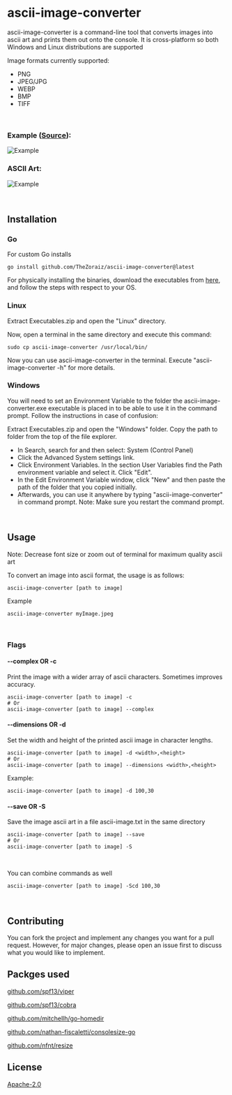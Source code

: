 # ascii-image-converter

ascii-image-converter is a command-line tool that converts images into ascii art and prints them out onto the console. It is cross-platform so both Windows and Linux distributions are supported

Image formats currently supported:
* PNG
* JPEG/JPG
* WEBP
* BMP
* TIFF

<br>

### Example ([Source](https://medium.com/@sean.glancy/practical-applications-of-binary-trees-3097cf663062)):
![Example](https://raw.githubusercontent.com/TheZoraiz/ascii-image-converter/master/example_images/tree.png)

### ASCII Art:
![Example](https://raw.githubusercontent.com/TheZoraiz/ascii-image-converter/master/example_images/ascii_tree.png)

<br>


## Installation

### Go
For custom Go installs
```
go install github.com/TheZoraiz/ascii-image-converter@latest
```

For physically installing the binaries, download the executables from [here](https://github.com/TheZoraiz/ascii-image-converter/releases/tag/v1.1.16), and follow the steps with respect to your OS.

### Linux
Extract Executables.zip and open the "Linux" directory.

Now, open a terminal in the same directory and execute this command:

```
sudo cp ascii-image-converter /usr/local/bin/
```
Now you can use ascii-image-converter in the terminal. Execute "ascii-image-converter -h" for more details.

### Windows

You will need to set an Environment Variable to the folder the ascii-image-converter.exe executable is placed in to be able to use it in the command prompt. Follow the instructions in case of confusion:

Extract Executables.zip and open the "Windows" folder. Copy the path to folder from the top of the file explorer.
* In Search, search for and then select: System (Control Panel)
* Click the Advanced System settings link.
* Click Environment Variables. In the section User Variables find the Path environment variable and select it. Click "Edit".
* In the Edit Environment Variable window, click "New" and then paste the path of the folder that you copied initially.
* Afterwards, you can use it anywhere by typing "ascii-image-converter" in command prompt. Note: Make sure you restart the command prompt.

<br>

## Usage

Note: Decrease font size or zoom out of terminal for maximum quality ascii art

To convert an image into ascii format, the usage is as follows:
```
ascii-image-converter [path to image]
```
Example
```
ascii-image-converter myImage.jpeg
```
<br>

### Flags

#### --complex OR -c
Print the image with a wider array of ascii characters. Sometimes improves accuracy.
```
ascii-image-converter [path to image] -c
# Or
ascii-image-converter [path to image] --complex
```


#### --dimensions OR -d
Set the width and height of the printed ascii image in character lengths.
```
ascii-image-converter [path to image] -d <width>,<height>
# Or
ascii-image-converter [path to image] --dimensions <width>,<height>
```
Example:
```
ascii-image-converter [path to image] -d 100,30
```

#### --save OR -S
Save the image ascii art in a file ascii-image.txt in the same directory
```
ascii-image-converter [path to image] --save
# Or
ascii-image-converter [path to image] -S
```
<br>

You can combine commands as well
```
ascii-image-converter [path to image] -Scd 100,30
```

<br>

## Contributing

You can fork the project and implement any changes you want for a pull request. However, for major changes, please open an issue first to discuss what you would like to implement.

## Packges used

[github.com/spf13/viper](https://github.com/spf13/viper)

[github.com/spf13/cobra](https://github.com/spf13/cobra)

[github.com/mitchellh/go-homedir](https://github.com/mitchellh/go-homedir)

[github.com/nathan-fiscaletti/consolesize-go](https://github.com/nathan-fiscaletti/consolesize-go)

[github.com/nfnt/resize](https://github.com/nfnt/resize)


## License
[Apache-2.0](https://github.com/TheZoraiz/ascii-image-converter/blob/master/LICENSE)